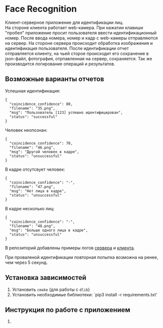 # Face Recognition
Клиент-серверное приложение для идентификации лиц.<br>
На стороне клиента работает web-камера. При нажатии клавиши "пробел" приложение просит пользователя ввести идентификационный номер. После ввода номера, номер и кадр с web-камеры отправляются на сервер. На стороне сервера происходит обработка изображения и идентификация пользователя. После идентификации отчет отправляется клиенту, на чьей сторое происходит его сохранение в json-файл, фотография, отрпавленная на сервер, сохраняется. Так же производится логирование операций и результатов.

## Возможные варианты отчетов
Успешная идентификация:
```
{
  "coincidence_confidence": 80,
  "filename": "35.png",
  "msg": "Пользователь [123] успешно идентифицирован",
  "status": "successful"
}

```

Человек неопознан:
```
{
  "coincidence_confidence": 70,
  "filename": "46.png",
  "msg": "Другой человек в кадре",
  "status": "unsuccessful"
}
```

В кадре отсутсвует человек:
```
{
  "coincidence_confidence": "-",
  "filename": "47.png",
  "msg": "Нет лица в кадре",
  "status": "unsuccessful"
}
```

В кадре несколько лиц:
```
{
  "coincidence_confidence": "-",
  "filename": "48.png",
  "msg": "Больше одного лица в кадре",
  "status": "unsuccessful"
}
```

В репозиторий добавлены примеры логов [сервера](https://github.com/tigrtolstoy/face_recognition/blob/master/server.log) и [клиента](https://github.com/tigrtolstoy/face_recognition/blob/master/client.log).

При проваленой идентификации повторная попытка возможна на ренее, чем через 5 секунд.

## Установка зависимостей
1. Установить `cmake` (для работы с `dlib`)
2. Установить необходимые библиотеки: `pip3 install -r requirements.txt'

## Инструкция по работе с приложением
1. 